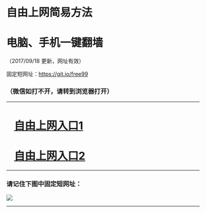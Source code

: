 ﻿# 自由上网简易方法

# 电脑、手机一键翻墙

（2017/09/18 更新，网址有效）

固定短网址：https://git.io/free99

### （微信如打不开，请转到浏览器打开）


***





# &nbsp;&nbsp; <a href="http://ft3179616985.fwq-tz1005.info/fwqtz01.html?t=091800125366 " target="_blank">自由上网入口1</a>
# &nbsp;&nbsp; <a href="http://ft2660910544.fwq-tz1006.info/fwqtz02.html?t=091800118906 " target="_blank">自由上网入口2</a>
***

### 请记住下图中固定短网址：

<img src="https://s3-us-west-2.amazonaws.com/fwq-1001/yjfq-20170905okok.png" /> 


***

